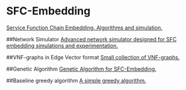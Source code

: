 # SFC-Embedding
[Service Function Chain Embedding. Algorithms and simulation.](https://rodispantelis.github.io/SFC-Embedding/)

##Network Simulator
[Advanced network simulator designed for SFC embedding simulations and experimentation.](https://github.com/rodispantelis/SFC-Embedding/tree/main/Network_Simulator_jar_doc)

##VNF-graphs in Edge Vector format
[Small collection of VNF-graphs.](https://github.com/rodispantelis/SFC-Embedding/tree/main/EVgraphs)

##Genetic Algorithm
[Genetic Algorithm for SFC-Embedding.](https://github.com/rodispantelis/SFC-Embedding/tree/main/SFCga_jar_doc)

##Baseline greedy algorithm
[A simple greedy algorithm.](https://github.com/rodispantelis/SFC-Embedding/tree/main/SFCbaseline_jar_doc)